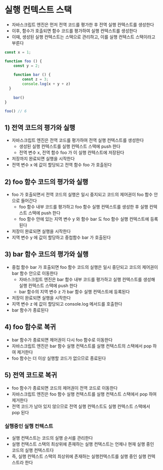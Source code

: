 # 실행 컨텍스트 스택
- 자바스크립트 엔진은 먼저 전역 코드를 평가한 후 전역 실행 컨텍스트를 생성한다
- 이후, 함수가 호출되면 함수 코드를 평가하여 실행 컨텍스트를 생성한다
- 이때, 생성된 실행 컨텍스트는 스택으로 관리하고, 이를 실행 컨텍스트 스택이라고 부른다

```typescript jsx
const x = 1;

function foo () {
	const y = 2;
	
	function bar () {
		const z = 3;
		console.log(x + y + z)
  }
	
	bar()
}

foo() // 6
```

## 1) 전역 코드의 평가와 실행
- 자바스크립트 엔진은 전역 코드를 평가하여 전역 실행 컨텍스트를 생성한다
  - 생성된 실행 컨텍스트를 실행 컨텍스트 스택에 push 한다
  - 전역 변수 x, 전역 함수 foo 가 이 실행 컨텍스트에 저장된다
- 저장까지 완료되면 실행을 시작한다
- 전역 변수 x 에 값이 할당되고 전역 함수 foo 가 호출된다

## 2) foo 함수 코드의 평가와 실행
- foo 가 호출되면서 전역 코드의 실행은 일시 중지되고 코드의 제어권이 foo 함수 안으로 들어간다
  - foo 함수 내부 코드를 평가하고 foo 함수 실행 컨텍스트를 생성한 후 실행 컨텍스트 스택에 push 한다
  - foo 함수 안에 있는 지역 변수 y 와 함수 bar 도 foo 함수 실행 컨텍스트에 등록된다
- 저장이 완료되면 실행을 시작한다
- 지역 변수 y 에 값이 할당하고 중첩함수 bar 가 호출된다

## 3) bar 함수 코드의 평가와 실행
- 중첩 함수 bar 가 호출되면 foo 함수 코드의 실행은 일시 중단되고 코드의 제어권이 bar 함수 안으로 이동한다
  - 자바스크립트 엔진은 bar 함수 내부 코드를 평가하고 실행 컨텍스트를 생성해 실행 컨텍스트 스택에 push 한다
  - bar 함수의 지역 변수 z 가 bar 함수 실행 컨텍스트에 등록된다
- 저장이 완료되면 실행을 시작한다
- 지역 변수 z 에 값이 할당되고 console.log 메서드를 호출한다
- bar 함수가 종료된다

## 4) foo 함수로 복귀
- bar 함수가 종료되면 제어권이 다시 foo 함수로 이동한다
- 자바스크립트 엔진은 bar 함수 실행 컨텍스트를 실행 컨텍스트의 스택에서 pop 하여 제거한다
- foo 함수는 더 이상 실행할 코드가 없으므로 종료된다

## 5) 전역 코드로 복귀
- foo 함수가 종료되면 코드의 제어권이 전역 코드로 이동한다
- 자바스크립트 엔진은 foo 함수 실행 컨텍스트를 실행 컨텍스트 스택에서 pop 하여 제거한다
- 전역 코드가 남아 있지 않으므로 전역 실행 컨텍스트도 실행 컨텍스트 스택에서 pop 된다

### 실행중인 실행 컨텍스트
- 실행 컨텍스트는 코드의 실행 순서를 관리한다
- 실행 컨텍스트 스택의 최상위에 존재하는 실행 컨텍스트는 언제나 현재 실행 중인 코드의 실행 컨텍스트다
- 즉, 실행 컨텍스트 스택의 최상위에 존재하는 실행컨텍스트를 실행 중인 실행 컨텍스트라 한다